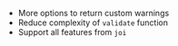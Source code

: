 - More options to return custom warnings
- Reduce complexity of `validate` function 
- Support all features from `joi`
